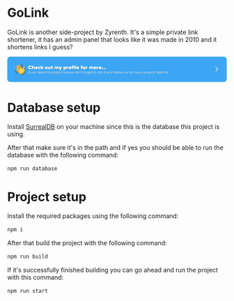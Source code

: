 # GoLink
GoLink is another side-project by Zyrenth. It's a simple private link shortener, it has an admin panel that looks like it was made in 2010 and it shortens links I guess?

<a href="https://github.com/Zyrenth"><img src="https://raw.githubusercontent.com/Zyrenth/Zyrenth/main/GitHub%20Projects%20Profile%20Link.png" /></a>

# Database setup
Install [SurrealDB](https://surrealdb.com) on your machine since this is the database this project is using.

After that make sure it's in the path and if yes you should be able to run the database with the following command:
```bash
npm run database
```

# Project setup
Install the required packages using the following command:
```bash
npm i
```

After that build the project with the following command:
```bash
npm run build
```

If it's successfully finished building you can go ahead and run the project with this command:
```bash
npm run start
```
